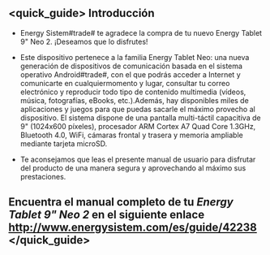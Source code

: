 ## <quick_guide> Introducción

* Energy Sistem#trade# te agradece la compra de tu nuevo Energy Tablet 9" Neo 2. ¡Deseamos que lo disfrutes!
* Este dispositivo pertenece a la familia Energy Tablet Neo: una nueva generación de dispositivos de comunicación basada en el sistema operativo Android#trade#, con el que podrás acceder a Internet y comunicarte en cualquiermomento y lugar, consultar tu correo electrónico y reproducir todo tipo de contenido multimedia (vídeos, música, fotografías, eBooks, etc.).Además, hay disponibles miles de aplicaciones y juegos para que puedas sacarle el máximo provecho al dispositivo.
El sistema dispone de una pantalla multi-táctil capacitiva de 9" (1024x600 píxeles), procesador ARM Cortex A7 Quad Core 1.3GHz, Bluetooth 4.0, WiFi, cámaras frontal y trasera y memoria ampliable mediante tarjeta microSD.

* Te aconsejamos que leas el presente manual de usuario para disfrutar del producto de una manera segura y
aprovechando al máximo sus prestaciones.


## <unique> Encuentra el manual completo de tu *Energy Tablet 9" Neo 2* en el siguiente enlace  http://www.energysistem.com/es/guide/42238 </unique> </quick_guide>
